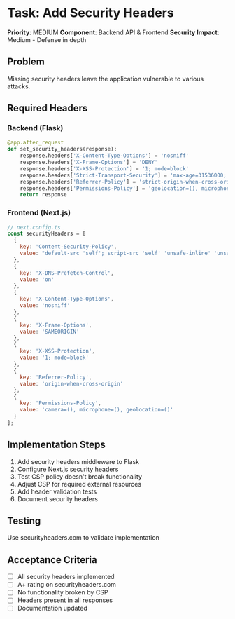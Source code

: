 # Task: Add Security Headers

**Priority**: MEDIUM
**Component**: Backend API & Frontend
**Security Impact**: Medium - Defense in depth

## Problem
Missing security headers leave the application vulnerable to various attacks.

## Required Headers

### Backend (Flask)
```python
@app.after_request
def set_security_headers(response):
    response.headers['X-Content-Type-Options'] = 'nosniff'
    response.headers['X-Frame-Options'] = 'DENY'
    response.headers['X-XSS-Protection'] = '1; mode=block'
    response.headers['Strict-Transport-Security'] = 'max-age=31536000; includeSubDomains'
    response.headers['Referrer-Policy'] = 'strict-origin-when-cross-origin'
    response.headers['Permissions-Policy'] = 'geolocation=(), microphone=(), camera=()'
    return response
```

### Frontend (Next.js)
```javascript
// next.config.ts
const securityHeaders = [
  {
    key: 'Content-Security-Policy',
    value: "default-src 'self'; script-src 'self' 'unsafe-inline' 'unsafe-eval'; style-src 'self' 'unsafe-inline'; img-src 'self' data: https:; font-src 'self'; connect-src 'self' https://*.supabase.co;"
  },
  {
    key: 'X-DNS-Prefetch-Control',
    value: 'on'
  },
  {
    key: 'X-Content-Type-Options',
    value: 'nosniff'
  },
  {
    key: 'X-Frame-Options',
    value: 'SAMEORIGIN'
  },
  {
    key: 'X-XSS-Protection',
    value: '1; mode=block'
  },
  {
    key: 'Referrer-Policy',
    value: 'origin-when-cross-origin'
  },
  {
    key: 'Permissions-Policy',
    value: 'camera=(), microphone=(), geolocation=()'
  }
];
```

## Implementation Steps
1. Add security headers middleware to Flask
2. Configure Next.js security headers
3. Test CSP policy doesn't break functionality
4. Adjust CSP for required external resources
5. Add header validation tests
6. Document security headers

## Testing
Use securityheaders.com to validate implementation

## Acceptance Criteria
- [ ] All security headers implemented
- [ ] A+ rating on securityheaders.com
- [ ] No functionality broken by CSP
- [ ] Headers present in all responses
- [ ] Documentation updated